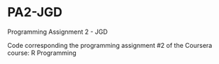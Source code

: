 PA2-JGD
=======

Programming Assignment 2 - JGD

Code corresponding the programming assignment #2 of the Coursera course: R Programming
